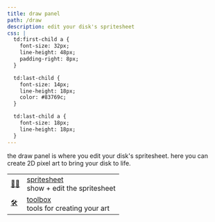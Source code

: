 ```yaml
---
title: draw panel
path: /draw
description: edit your disk's spritesheet
css: |
  td:first-child a {
    font-size: 32px;
    line-height: 48px;
    padding-right: 8px;
  }

  td:last-child {
    font-size: 14px;
    line-height: 18px;
    color: #83769c;
  }

  td:last-child a {
    font-size: 18px;
    line-height: 18px;
  }
---
```


the draw panel is where you edit your disk's spritesheet.
here you can create 2D pixel art to bring your disk to life.

|                    |                                               |
| ------------------ | --------------------------------------------- |
| ️[🧚‍♀️][spritesheet] | [spritesheet]<br/>show + edit the spritesheet |
| ️[🛠][toolbox]      | [toolbox]<br/>tools for creating your art     |

[spritesheet]: /draw/spritesheet
[toolbox]: /draw/toolbox
